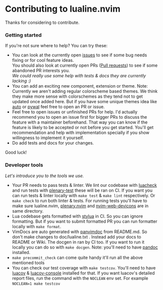# Contributing to lualine.nvim

Thanks for considering to contribute.

### Getting started

If you're not sure where to help? You can try these:

- You can look at the currently open [issues](https://github.com/nvim-lualine/lualine.nvim/issues)
  to see if some bug needs fixing or for cool feature ideas.<br>
  You should also look at currently open PRs ([Pull requests](https://github.com/nvim-lualine/lualine.nvim/pulls)) to see if some abandoned PR interests you.<br>
  *We could really use some help with tests & docs they are currently lacking :)*
- You can add an exciting new component, extension or theme.
  Note: Currently we aren't adding regular colorscheme based themes.
  We think they make more sense with colorschemes as they tend not to get
  updated once added here. But if you have some unique themes idea like [auto](https://github.com/nvim-lualine/lualine.nvim/blob/master/THEMES.md#auto) or [pywal](https://github.com/nvim-lualine/lualine.nvim/blob/master/THEMES.md#pywal) feel free to open an PR or issue.
- Feel free to open issues or unfinished PRs for help.
  I'd actually recommend you to open an issue first for bigger PRs to discuss
  the feature with a maintainer beforehand. That way you can know if the
  feature is likely to be accepted or not before you get started.
  You'll get recommendation and help with implementation specially if you show
  willingness to implement it yourself.
- Do add tests and docs for your changes.

Good luck!

### Developer tools

*Let's introduce you to the tools we use.*

- Your PR needs to pass tests & linter. We lint our codebase with [luacheck](https://github.com/mpeterv/luacheck)
  and run tests with [plenary-test][plenary.nvim] these will be ran on CI. If you want you can run tests & linter
  locally with `make test` & `make lint` respectively. Or `make check` to run both linter & tests. For running
  tests you'll have to make sure lualine.nvim, [plenary.nvim][plenary.nvim] and
  [nvim-web-devicons](https://github.com/nvim-tree/nvim-web-devicons) are in same directory.
- Lua codebase gets formatted with [stylua](https://github.com/JohnnyMorganz/StyLua) in CI.
  So you can ignore formatting. But if you want to submit formatted
  PR you can run formatter locally with `make format`.
- VimDocs are auto generated with [panvimdoc](https://github.com/kdheepak/panvimdoc) from README.md.
  So don't make changes to doc/lualine.txt . Instead add your docs to README or Wiki.
  The docgen in ran by CI too. If you want to run it locally you can do so
  with `make docgen`. Note: you'll need to have [pandoc](https://github.com/jgm/pandoc) installed.
- `make precommit_check` can come quite handy it'll run all the above mentioned tools
- You can check our test coverage with `make testcov`.
  You'll need to have [luacov](https://github.com/keplerproject/luacov)
  & [luacov-console](https://github.com/spacewander/luacov-console) installed for that.
  If you want luacov's detailed report files, run the command with the `NOCLEAN` env set.
  For example `NOCLEAN=1 make testcov`

[plenary.nvim]: https://github.com/nvim-lua/plenary.nvim
